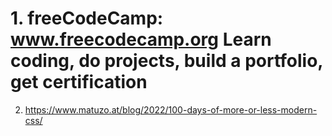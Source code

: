 # 1. freeCodeCamp: www.freecodecamp.org Learn coding, do projects, build a portfolio, get certification
2. https://www.matuzo.at/blog/2022/100-days-of-more-or-less-modern-css/

